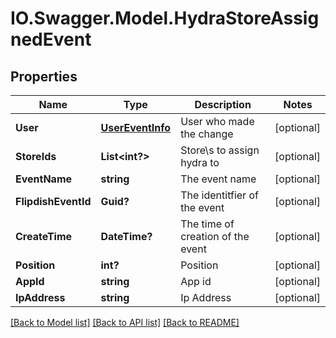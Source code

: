 # IO.Swagger.Model.HydraStoreAssignedEvent
## Properties

Name | Type | Description | Notes
------------ | ------------- | ------------- | -------------
**User** | [**UserEventInfo**](UserEventInfo.md) | User who made the change | [optional] 
**StoreIds** | **List&lt;int?&gt;** | Store\\s to assign hydra to | [optional] 
**EventName** | **string** | The event name | [optional] 
**FlipdishEventId** | **Guid?** | The identitfier of the event | [optional] 
**CreateTime** | **DateTime?** | The time of creation of the event | [optional] 
**Position** | **int?** | Position | [optional] 
**AppId** | **string** | App id | [optional] 
**IpAddress** | **string** | Ip Address | [optional] 

[[Back to Model list]](../README.md#documentation-for-models) [[Back to API list]](../README.md#documentation-for-api-endpoints) [[Back to README]](../README.md)

